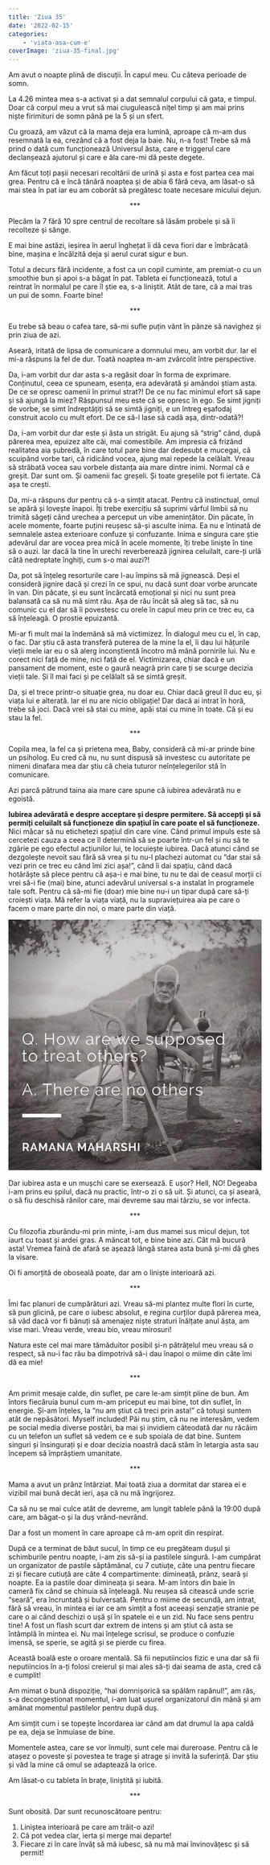 ```yaml
---
title: 'Ziua 35'
date: '2022-02-15'
categories:
    - 'viata-asa-cum-e'
coverImage: 'ziua-35-final.jpg'
---
```


Am avut o noapte plină de discuții. În capul meu. Cu câteva perioade de somn.

La 4.26 mintea mea s-a activat și a dat semnalul corpului că gata, e timpul. Doar că corpul meu a vrut să mai ciugulească nițel timp și am mai prins niște firimituri de somn până pe la 5 și un sfert.

Cu groază, am văzut că la mama deja era lumină, aproape că m-am dus resemnată la ea, crezând că a fost deja la baie. Nu, n-a fost! Trebe să mă prind o dată cum funcționează Universul ăsta, care e triggerul care declanșează ajutorul și care e ăla care-mi dă peste degete.

Am făcut toți pașii necesari recoltării de urină și asta e fost partea cea mai grea. Pentru că e încă tânără noaptea și de abia 6 fără ceva, am lăsat-o să mai stea în pat iar eu am coborât să pregătesc toate necesare micului dejun.

<p style="text-align: center;">***</p>

Plecăm la 7 fără 10 spre centrul de recoltare să lăsăm probele și să îi recolteze și sânge.

E mai bine astăzi, ieșirea în aerul înghețat îi dă ceva fiori dar e îmbrăcată bine, mașina e încălzită deja și aerul curat sigur e bun.

Totul a decurs fără incidente, a fost ca un copil cuminte, am premiat-o cu un smoothie bun și apoi s-a băgat în pat. Tableta ei funcționează, totul a reintrat în normalul pe care îl știe ea, s-a liniștit. Atât de tare, că a mai tras un pui de somn. Foarte bine!

<p style="text-align: center;">***</p>

Eu trebe să beau o cafea tare, să-mi sufle puțin vânt în pânze să navighez și prin ziua de azi.

Aseară, iritată de lipsa de comunicare a domnului meu, am vorbit dur. Iar el mi-a răspuns la fel de dur. Toată noaptea m-am zvârcolit între perspective.

Da, i-am vorbit dur dar asta s-a regăsit doar în forma de exprimare. Conținutul, ceea ce spuneam, esența, era adevărată și amândoi știam asta. De ce se opresc oamenii în primul strat?! De ce nu fac minimul efort să sape și să ajungă la miez? Răspunsul meu este că se opresc în ego. Se simt jigniți de vorbe, se simt îndreptățiți să se simtă jigniți, e un întreg eșafodaj construit acolo cu mult efort. De ce să-l lase să cadă așa, dintr-odată?!

Da, i-am vorbit dur dar este și ăsta un strigăt. Eu ajung să “strig” când, după părerea mea, epuizez alte căi, mai comestibile. Am impresia că frizând realitatea aia șubredă, în care totul pare bine dar dedesubt e mucegai, că scuipând vorbe tari, că ridicând vocea, ajung mai repede la celălalt. Vreau să străbată vocea sau vorbele distanța aia mare dintre inimi. Normal că e greșit. Dar sunt om. Și oamenii fac greșeli. Și toate greșelile pot fi iertate. Că așa te crești.

Da, mi-a răspuns dur pentru că s-a simțit atacat. Pentru că instinctual, omul se apără și lovește înapoi. Îți trebe exercițiu să suprimi vârful limbii să nu trimită săgeți când urechea a perceput un vibe amenințător. Din păcate, în acele momente, foarte puțini reușesc să-și asculte inima. Ea nu e întinată de semnalele astea exterioare confuze și confuzante. Inima e singura care știe adevărul dar are vocea prea mică în acele momente, îți trebe liniște în tine să o auzi. Iar dacă la tine în urechi reverberează jignirea celuilalt, care-ți urlă câtă nedreptate înghiți, cum s-o mai auzi?!

Da, pot să înțeleg resorturile care l-au împins să mă jignească. Deși el consideră jignire dacă și crezi în ce spui, nu dacă sunt doar vorbe aruncate în van. Din păcate, și eu sunt încărcată emoțional și nici nu sunt prea balansată ca să nu mă simt rău. Așa de rău încât să aleg să tac, să nu comunic cu el dar să îi povestesc cu orele în capul meu prin ce trec eu, ca să înțeleagă. O prostie epuizantă.

Mi-ar fi mult mai la îndemână să mă victimizez. În dialogul meu cu el, în cap, o fac. Dar știu că asta transferă puterea de la mine la el, îi dau lui hățurile vieții mele iar eu o să alerg inconștientă încotro mă mână pornirile lui. Nu e corect nici față de mine, nici față de el. Victimizarea, chiar dacă e un pansament de moment, este o gaură neagră prin care ți se scurge decizia vieții tale. Și îl mai faci și pe celălalt să se simtă greșit.

Da, și el trece printr-o situație grea, nu doar eu. Chiar dacă greul îl duc eu, și viața lui e alterată. Iar el nu are nicio obligație! Dar dacă ai intrat în horă, trebe să joci. Dacă vrei să stai cu mine, apăi stai cu mine în toate. Că și eu stau la fel.

<p style="text-align: center;">***</p>

Copila mea, la fel ca și prietena mea, Baby, consideră că mi-ar prinde bine un psiholog. Eu cred că nu, nu sunt dispusă să investesc cu autoritate pe nimeni dinafara mea dar știu că cheia tuturor neînțelegerilor stă în comunicare.

Azi parcă pătrund taina aia mare care spune că iubirea adevărată nu e egoistă.

**Iubirea adevărată e despre acceptare și despre permitere. Să accepți și să permiți celuilalt să funcționeze din spațiul în care poate el să funcționeze.** Nici măcar să nu etichetezi spațiul din care vine. Când primul impuls este să cercetezi cauza a ceea ce îl determină să se poarte într-un fel și nu să te zgârie pe ego efectul acțiunilor lui, te locuiește iubirea. Dacă atunci când se dezgolește nevoit sau fără să vrea și tu nu-l plachezi automat cu “dar stai să vezi prin ce trec eu când îmi zici așa!”, când îi dai spațiu, când dacă hotărăște să plece pentru că așa-i e mai bine, tu nu te dai de ceasul morții ci vrei să-i fie (mai) bine, atunci adevărul universal s-a instalat în programele tale soft. Pentru că să-mi fie (doar) mie bine nu-i un tipar după care să-ți croiești viața. Mă refer la viața viață, nu la supraviețuirea aia pe care o facem o mare parte din noi, o mare parte din viață.

![](images/FB_IMG_1578948528623.jpg)

Dar iubirea asta e un mușchi care se exersează. E ușor? Hell, NO! Degeaba i-am prins eu șpilul, dacă nu practic, într-o zi o să uit. Și atunci, ca și aseară, o să fiu deschisă rănilor care, mai devreme sau mai târziu, se vor infecta.

<p style="text-align: center;">***</p>

Cu filozofia zburându-mi prin minte, i-am dus mamei sus micul dejun, tot iaurt cu toast și ardei gras. A mâncat tot, e bine bine azi. Cât mă bucură asta! Vremea faină de afară se așează lângă starea asta bună și-mi dă ghes la visare.

Oi fi amorțită de oboseală poate, dar am o liniște interioară azi.

<p style="text-align: center;">***</p>

Îmi fac planuri de cumpărături azi. Vreau să-mi plantez multe flori în curte, să pun glicină, pe care o iubesc absolut, e regina curților după părerea mea, să văd dacă vor fi bănuți să amenajez niște straturi înălțate anul ăsta, am vise mari. Vreau verde, vreau bio, vreau mirosuri!

Natura este cel mai mare tămăduitor posibil și-n pătrățelul meu vreau să o respect, să nu-i fac rău ba dimpotrivă să-i dau înapoi o miime din câte îmi dă ea mie!

<p style="text-align: center;">***</p>

Am primit mesaje calde, din suflet, pe care le-am simțit pline de bun. Am întors fiecăruia bunul cum m-am priceput eu mai bine, tot din suflet, în energie. Și-am înțeles, la “nu am știut că treci prin asta!” că totuși suntem atât de nepăsători. Myself included! Păi nu știm, că nu ne interesăm, vedem pe social media diverse postări, ba mai și invidiem câteodată dar nu râcâim cu un telefon un suflet să vedem ce e sub spoiala de dat bine. Suntem singuri și însingurați și e doar decizia noastră dacă stăm în letargia asta sau începem să împrăștiem umanitate.

<p style="text-align: center;">***</p>

Mama a avut un prânz întârziat. Mai toată ziua a dormitat dar starea ei e vizibil mai bună decât ieri, așa că nu mă îngrijorez.

Ca să nu se mai culce atât de devreme, am lungit tablele până la 19:00 după care, am băgat-o și la duș vrând-nevrând.

Dar a fost un moment în care aproape că m-am oprit din respirat.

După ce a terminat de băut sucul, în timp ce eu pregăteam dușul și schimburile pentru noapte, i-am zis să-și ia pastilele singură. I-am cumpărat un organizator de pastile săptămânal, cu 7 cutiuțe, câte una pentru fiecare zi și fiecare cutiuță are câte 4 compartimente: dimineață, prânz, seară și noapte. Ea ia pastile doar dimineața și seara. M-am întors din baie în cameră fix când se chinuia să înțeleagă. Nu reușea să citească unde scrie “seară”, era încruntată și bulversată. Pentru o miime de secundă, am intrat, fără să vreau, în mintea ei iar ce am simțit a fost aceeași senzație stranie pe care o ai când deschizi o ușă și în spatele ei e un zid. Nu face sens pentru tine! A fost un flash scurt dar extrem de intens și am știut că asta se întâmplă în mintea ei. Nu mai înțelege scrisul, se produce o confuzie imensă, se sperie, se agită și se pierde cu firea.

Această boală este o oroare mentală. Să fii neputiincios fizic e una dar să fii neputiincios în a-ți folosi creierul și mai ales să-ți dai seama de asta, cred că e cumplit!

Am mimat o bună dispoziție, “hai domnișorică sa spălăm rapănul!”, am râs, s-a decongestionat momentul, i-am luat ușurel organizatorul din mână și am amânat momentul pastilelor pentru după duș.

Am simțit cum i se topește încordarea iar când am dat drumul la apa caldă pe ea, deja se înmuiase de bine.

Momentele astea, care se vor înmulți, sunt cele mai dureroase. Pentru că le atașez o poveste și povestea te trage și atrage și invită la suferință. Dar știu și văd la mine că omul se adaptează la orice.

Am lăsat-o cu tableta în brațe, liniștită și iubită.

<p style="text-align: center;">***</p>

Sunt obosită. Dar sunt recunoscătoare pentru:

1. Liniștea interioară pe care am trăit-o azi!
2. Că pot vedea clar, ierta și merge mai departe!
3. Fiecare zi în care învăț să mă iubesc, să nu mă mai învinovățesc și să permit!
